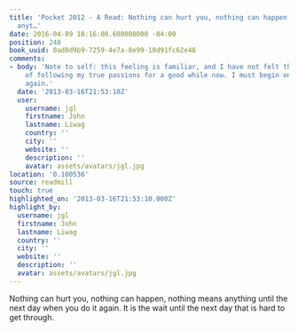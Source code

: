```yaml
---
title: 'Pocket 2012 - A Read: Nothing can hurt you, nothing can happen, nothing means
  anyt…'
date: 2016-04-09 18:16:00.600000000 -04:00
position: 248
book_uuid: 0ad0d9b9-7259-4e7a-8e99-10d91fc62e48
comments:
- body: 'Note to self: this feeling is familiar, and I have not felt this strength
    of following my true passions for a good while now. I must begin on the path once
    again.'
  date: '2013-03-16T21:53:10Z'
  user:
    username: jgl
    firstname: John
    lastname: Liwag
    country: ''
    city: ''
    website: ''
    description: ''
    avatar: assets/avatars/jgl.jpg
location: '0.100536'
source: readmill
touch: true
highlighted_on: '2013-03-16T21:53:10.000Z'
highlight_by:
  username: jgl
  firstname: John
  lastname: Liwag
  country: ''
  city: ''
  website: ''
  description: ''
  avatar: assets/avatars/jgl.jpg
---
```


Nothing can hurt you, nothing can happen, nothing means anything until the next day when you do it again. It is the wait until the next day that is hard to get through.